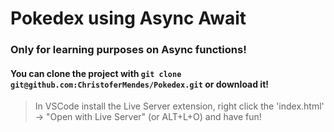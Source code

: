 <h1> Pokedex using Async Await </h1>
<h3> Only for learning purposes on Async functions!</h3>

<h4> You can clone the project with <code>git clone git@github.com:ChristoferMendes/Pokedex.git</code>  or download it!</h4>

> In VSCode install the Live Server extension, right click the 'index.html' → "Open with Live Server" (or ALT+L+O) and have fun! 
